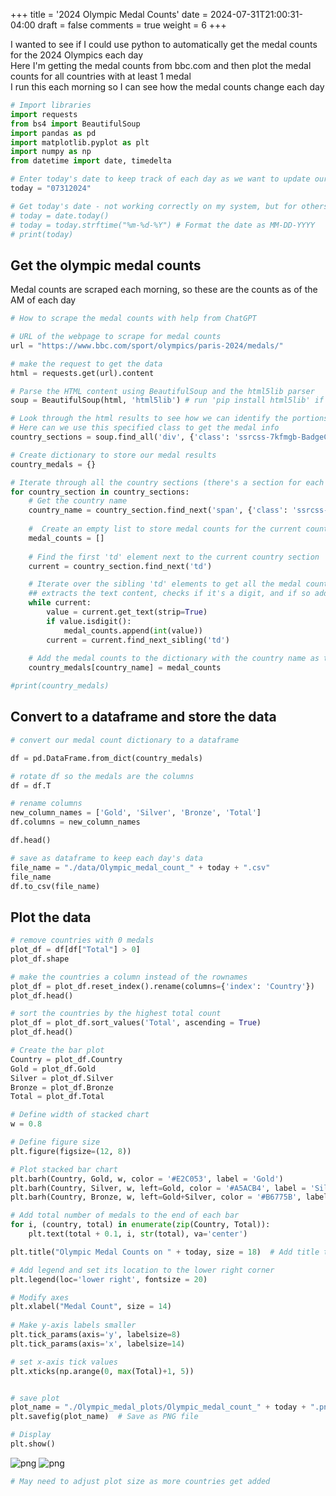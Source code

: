 +++
title = '2024 Olympic Medal Counts'
date = 2024-07-31T21:00:31-04:00
draft = false
comments = true
weight = 6
+++


I wanted to see if I could use python to automatically get the medal counts for the 2024 Olympics each day    
Here I'm getting the medal counts from bbc.com and then plot the medal counts for all countries with at least 1 medal   
I run this each morning so I can see how the medal counts change each day

```python
# Import libraries
import requests
from bs4 import BeautifulSoup
import pandas as pd
import matplotlib.pyplot as plt
import numpy as np
from datetime import date, timedelta
```


```python
# Enter today's date to keep track of each day as we want to update our plot daily
today = "07312024"
```


```python
# Get today's date - not working correctly on my system, but for others this would be better than having to remember to change the date each day
# today = date.today()
# today = today.strftime("%m-%d-%Y") # Format the date as MM-DD-YYYY
# print(today)
```

## Get the olympic medal counts
Medal counts are scraped each morning, so these are the counts as of the AM of each day


```python
# How to scrape the medal counts with help from ChatGPT
```


```python
# URL of the webpage to scrape for medal counts
url = "https://www.bbc.com/sport/olympics/paris-2024/medals/"

# make the request to get the data
html = requests.get(url).content

# Parse the HTML content using BeautifulSoup and the html5lib parser
soup = BeautifulSoup(html, 'html5lib') # run 'pip install html5lib' if this errors out

# Look through the html results to see how we can identify the portions with the medal counts for each country
# Here can we use this specified class to get the medal info
country_sections = soup.find_all('div', {'class': 'ssrcss-7kfmgb-BadgeContainer ezmsq4q1'})

# Create dictionary to store our medal results
country_medals = {}

# Iterate through all the country sections (there's a section for each country)
for country_section in country_sections:
    # Get the country name
    country_name = country_section.find_next('span', {'class': 'ssrcss-ymac56-CountryName ew4ldjd0'}).get_text(strip=True)
    
    #  Create an empty list to store medal counts for the current country
    medal_counts = []
    
    # Find the first 'td' element next to the current country section
    current = country_section.find_next('td')

    # Iterate over the sibling 'td' elements to get all the medal counts
    ## extracts the text content, checks if it's a digit, and if so adds it to the medal counts list
    while current:
        value = current.get_text(strip=True)
        if value.isdigit():
            medal_counts.append(int(value))
        current = current.find_next_sibling('td')
    
    # Add the medal counts to the dictionary with the country name as the key
    country_medals[country_name] = medal_counts

#print(country_medals)
```

## Convert to a dataframe and store the data


```python
# convert our medal count dictionary to a dataframe
```


```python
df = pd.DataFrame.from_dict(country_medals)

# rotate df so the medals are the columns
df = df.T

# rename columns
new_column_names = ['Gold', 'Silver', 'Bronze', 'Total']
df.columns = new_column_names

df.head()
```


```python
# save as dataframe to keep each day's data
file_name = "./data/Olympic_medal_count_" + today + ".csv"
file_name
df.to_csv(file_name)
```

## Plot the data


```python
# remove countries with 0 medals
plot_df = df[df["Total"] > 0]
plot_df.shape
```

```python
# make the countries a column instead of the rownames
plot_df = plot_df.reset_index().rename(columns={'index': 'Country'})
plot_df.head()
```


```python
# sort the countries by the highest total count
plot_df = plot_df.sort_values('Total', ascending = True)
plot_df.head()
```


```python
# Create the bar plot
Country = plot_df.Country
Gold = plot_df.Gold
Silver = plot_df.Silver
Bronze = plot_df.Bronze
Total = plot_df.Total

# Define width of stacked chart
w = 0.8

# Define figure size
plt.figure(figsize=(12, 8))

# Plot stacked bar chart
plt.barh(Country, Gold, w, color = '#E2C053', label = 'Gold')
plt.barh(Country, Silver, w, left=Gold, color = '#A5ACB4', label = 'Silver')
plt.barh(Country, Bronze, w, left=Gold+Silver, color = '#B6775B', label = 'Bronze')

# Add total number of medals to the end of each bar
for i, (country, total) in enumerate(zip(Country, Total)):
    plt.text(total + 0.1, i, str(total), va='center')

plt.title("Olympic Medal Counts on " + today, size = 18)  # Add title to the plot

# Add legend and set its location to the lower right corner
plt.legend(loc='lower right', fontsize = 20)

# Modify axes
plt.xlabel("Medal Count", size = 14)
     
# Make y-axis labels smaller
plt.tick_params(axis='y', labelsize=8)
plt.tick_params(axis='x', labelsize=14)

# set x-axis tick values
plt.xticks(np.arange(0, max(Total)+1, 5))


# save plot
plot_name = "./Olympic_medal_plots/Olympic_medal_count_" + today + ".png"
plt.savefig(plot_name)  # Save as PNG file

# Display
plt.show()
```


![png](../images/Olympic_medal_count_07-30-2024.png)
![png](../images/Olympic_medal_count_07312024.png)
    



```python
# May need to adjust plot size as more countries get added
```
